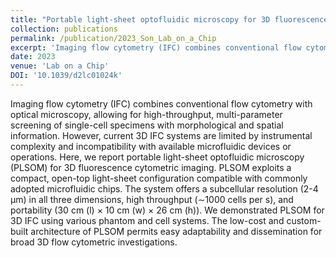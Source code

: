 ```yaml
---
title: "Portable light-sheet optofluidic microscopy for 3D fluorescence imaging flow cytometry"
collection: publications
permalink: /publication/2023_Son_Lab_on_a_Chip
excerpt: 'Imaging flow cytometry (IFC) combines conventional flow cytometry with optical microscopy, allowing for high-throughput, multi-parameter screening of single-cell specimens with morphological and spatial information. However, current 3D IFC systems are limited by instrumental complexity and incompatibility with available microfluidic devices or operations. Here, we report portable light-sheet optofluidic microscopy (PLSOM) for 3D fluorescence cytometric imaging. PLSOM exploits a compact, open-top light-sheet configuration compatible with commonly adopted microfluidic chips. The system offers a subcellular resolution (2-4 μm) in all three dimensions, high throughput (∼1000 cells per s), and portability (30 cm (l) × 10 cm (w) × 26 cm (h)). We demonstrated PLSOM for 3D IFC using various phantom and cell systems. The low-cost and custom-built architecture of PLSOM permits easy adaptability and dissemination for broad 3D flow cytometric investigations.'
date: 2023
venue: 'Lab on a Chip'
DOI: '10.1039/d2lc01024k'
---
```

Imaging flow cytometry (IFC) combines conventional flow cytometry with optical microscopy, allowing for high-throughput, multi-parameter screening of single-cell specimens with morphological and spatial information. However, current 3D IFC systems are limited by instrumental complexity and incompatibility with available microfluidic devices or operations. Here, we report portable light-sheet optofluidic microscopy (PLSOM) for 3D fluorescence cytometric imaging. PLSOM exploits a compact, open-top light-sheet configuration compatible with commonly adopted microfluidic chips. The system offers a subcellular resolution (2-4 μm) in all three dimensions, high throughput (∼1000 cells per s), and portability (30 cm (l) × 10 cm (w) × 26 cm (h)). We demonstrated PLSOM for 3D IFC using various phantom and cell systems. The low-cost and custom-built architecture of PLSOM permits easy adaptability and dissemination for broad 3D flow cytometric investigations.
